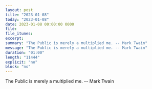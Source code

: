 ```yaml
---
layout: post
title: "2023-01-08"
today: "2023-01-08"
date: 2023-01-08 00:00:00 0000
file:
file_itunes:
excerpt:
summary: "The Public is merely a multiplied me. -- Mark Twain"
message: "The Public is merely a multiplied me. -- Mark Twain"
duration: "01:00"
length: "11444"
explicit: "no"
block: "no"
---
```

The Public is merely a multiplied me. -- Mark Twain


